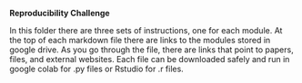 **Reproducibility Challenge**

In this folder there are three sets of instructions, one for each module. At the top of each markdown file there are links to the modules stored in google drive. As you go through the file, there are links that point to papers, files, and external websites. Each file can be downloaded safely and run in google colab for .py files or Rstudio for .r files. 
